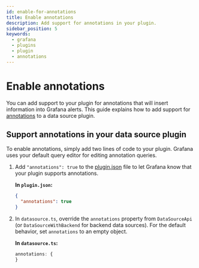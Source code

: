 ```yaml
---
id: enable-for-annotations
title: Enable annotations
description: Add support for annotations in your plugin.
sidebar_position: 5
keywords:
  - grafana
  - plugins
  - plugin
  - annotations
---
```


# Enable annotations

You can add support to your plugin for annotations that will insert information into Grafana alerts. This guide explains how to add support for [annotations](https://grafana.com/docs/grafana/latest/dashboards/build-dashboards/annotate-visualizations/) to a data source plugin.

## Support annotations in your data source plugin

To enable annotations, simply add two lines of code to your plugin. Grafana uses your default query editor for editing annotation queries.

1. Add `"annotations": true` to the [plugin.json](https://grafana.com/docs/grafana/latest/developers/plugins/metadata/) file to let Grafana know that your plugin supports annotations.

   **In `plugin.json`:**

   ```json
   {
     "annotations": true
   }
   ```

2. In `datasource.ts`, override the `annotations` property from `DataSourceApi` (or `DataSourceWithBackend` for backend data sources). For the default behavior, set `annotations` to an empty object.

   **In `datasource.ts`:**

   ```ts
   annotations: {
   }
   ```
